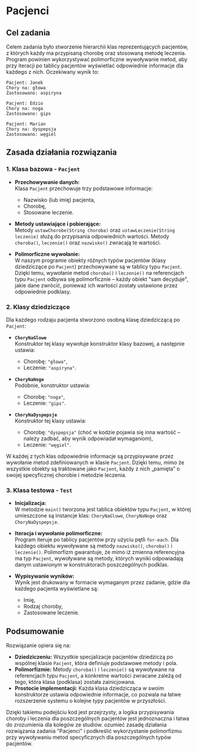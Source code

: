 
# Pacjenci

## Cel zadania

Celem zadania było stworzenie hierarchii klas reprezentujących pacjentów, z których każdy ma przypisaną chorobę oraz stosowaną metodę leczenia. Program powinien wykorzystywać polimorficzne wywoływanie metod, aby przy iteracji po tablicy pacjentów wyświetlać odpowiednie informacje dla każdego z nich. Oczekiwany wynik to:

```
Pacjent: Janek
Chory na: głowa
Zastosowano: aspiryna

Pacjent: Edzio
Chory na: noga
Zastosowano: gips

Pacjent: Marian
Chory na: dyspepsja
Zastosowano: węgiel
```

## Zasada działania rozwiązania

### 1. Klasa bazowa - `Pacjent`

- **Przechowywanie danych:**  
  Klasa `Pacjent` przechowuje trzy podstawowe informacje:
  - Nazwisko (lub imię) pacjenta,
  - Chorobę,
  - Stosowane leczenie.
  
- **Metody ustawiające i pobierające:**  
  Metody `ustawChorobe(String choroba)` oraz `ustawLeczenie(String leczenie)` służą do przypisania odpowiednich wartości. Metody `choroba()`, `leczenie()` oraz `nazwisko()` zwracają te wartości.

- **Polimorficzne wywołanie:**  
  W naszym programie obiekty różnych typów pacjentów (klasy dziedziczące po `Pacjent`) przechowywane są w tablicy typu `Pacjent`. Dzięki temu, wywołanie metod `choroba()` i `leczenie()` na referencjach typu `Pacjent` odbywa się polimorficznie – każdy obiekt "sam decyduje", jakie dane zwrócić, ponieważ ich wartości zostały ustawione przez odpowiednie podklasy.

### 2. Klasy dziedziczące

Dla każdego rodzaju pacjenta stworzono osobną klasę dziedziczącą po `Pacjent`:
  
- **`ChoryNaGlowe`**  
  Konstruktor tej klasy wywołuje konstruktor klasy bazowej, a następnie ustawia:
  - Chorobę: `"głowa"`,
  - Leczenie: `"aspiryna"`.

- **`ChoryNaNoge`**  
  Podobnie, konstruktor ustawia:
  - Chorobę: `"noga"`,
  - Leczenie: `"gips"`.

- **`ChoryNaDyspepsje`**  
  Konstruktor tej klasy ustawia:
  - Chorobę: `"dyspepsja"` (choć w kodzie pojawia się inna wartość – należy zadbać, aby wynik odpowiadał wymaganiom),
  - Leczenie: `"węgiel"`.

W każdej z tych klas odpowiednie informacje są przypisywane przez wywołanie metod zdefiniowanych w klasie `Pacjent`. Dzięki temu, mimo że wszystkie obiekty są traktowane jako `Pacjent`, każdy z nich „pamięta” o swojej specyficznej chorobie i metodzie leczenia.

### 3. Klasa testowa - `Test`

- **Inicjalizacja:**  
  W metodzie `main()` tworzona jest tablica obiektów typu `Pacjent`, w której umieszczone są instancje klas: `ChoryNaGlowe`, `ChoryNaNoge` oraz `ChoryNaDyspepsje`.

- **Iteracja i wywołanie polimorficzne:**  
  Program iteruje po tablicy pacjentów przy użyciu pętli `for-each`. Dla każdego obiektu wywoływane są metody `nazwisko()`, `choroba()` i `leczenie()`. Polimorfizm gwarantuje, że mimo iż zmienna referencyjna ma typ `Pacjent`, wywoływane są metody, których wyniki odpowiadają danym ustawionym w konstruktorach poszczególnych podklas.

- **Wypisywanie wyników:**  
  Wynik jest drukowany w formacie wymaganym przez zadanie, gdzie dla każdego pacjenta wyświetlane są:
  - Imię,
  - Rodzaj choroby,
  - Zastosowane leczenie.

## Podsumowanie

Rozwiązanie opiera się na:
- **Dziedziczeniu:** Wszystkie specjalizacje pacjentów dziedziczą po wspólnej klasie `Pacjent`, która definiuje podstawowe metody i pola.
- **Polimorfizmie:** Metody `choroba()` i `leczenie()` są wywoływane na referencjach typu `Pacjent`, a konkretne wartości zwracane zależą od tego, która klasa (podklasa) została zainicjowana.
- **Prostocie implementacji:** Każda klasa dziedzicząca w swoim konstruktorze ustawia odpowiednie informacje, co pozwala na łatwe rozszerzenie systemu o kolejne typy pacjentów w przyszłości.

Dzięki takiemu podejściu kod jest przejrzysty, a logika przypisywania choroby i leczenia dla poszczególnych pacjentów jest jednoznaczna i łatwa do zrozumienia dla kolegów ze studiów.
ozumieć zasadę działania rozwiązania zadania "Pacjenci" i podkreślić wykorzystanie polimorfizmu przy wywoływaniu metod specyficznych dla poszczególnych typów pacjentów.